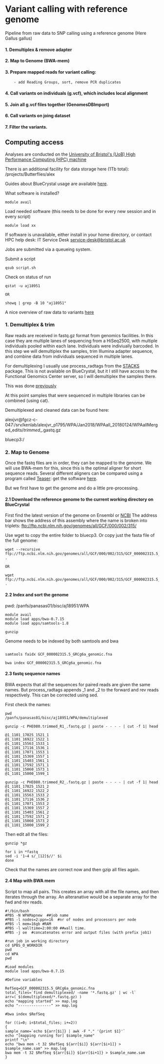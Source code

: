 # Variant calling with reference genome

Pipeline from raw data to SNP calling using a reference genome (Here Gallus gallus) 


#### 1. Demultiplex & remove adapter

#### 2. Map to Genome (BWA-mem)

#### 3. Prepare mapped reads for variant calling: 
        
        - add Reading Groups, sort, remove PCR duplicates
        
#### 4. Call variants on individuals (g.vcf), which includes local alignment

#### 5. Join all g.vcf files together (GenomesDBImport)

#### 6. Call variants on joing dataset

#### 7. Filter the variants. 




## Computing access

Analyses are conducted on the [University of Bristol's (UoB) High Performance Computing (HPC) machine](https://www.acrc.bris.ac.uk)

There is an additional facility for data storage here (1Tb total): /projects/Butterflies/alex

Guides about BlueCrystal usage are available [here](https://www.acrc.bris.ac.uk/acrc/resources.htm#howto). 


What software is installed? 
```
module avail 
```

Load needed software (this needs to be done for every new session and in every script) 
```
module load xx
```

If software is unavailable, either install in your home directory, or contact HPC help desk: IT Service Desk <service-desk@bristol.ac.uk>


Jobs are submitted via a queueing system. 

Submit a script
```
qsub script.sh
```

Check on status of run
```
qstat -u aj18951

OR 

showq | grep -B 10 "aj18951"
```



A nice overview of raw data to variants [here](https://informatics.fas.harvard.edu/whole-genome-resquencing-for-population-genomics-fastq-to-vcf.html#variantcalling)



### 1. Demultiplex & trim

Raw reads are received in fastq.gz format from genomics facilities. In this case they are multiple lanes of sequencing from a HiSeq2500, with multiple individuals pooled within each lane. Individuals were indiviually barcoded. In this step we will demultiplex the samples, trim Illumina adapter sequence, and combine data from individuals sequenced in multiple lanes. 

For demultiplexing I usually use process_radtags from the [STACKS](http://catchenlab.life.illinois.edu/stacks/comp/process_radtags.php) package. This is not available on BlueCrystal, but it I still have access to the Functional Genomics Center server, so I will demultiplex the samples there. 

This was done [previously](https://github.com/alexjvr1/WPA.Pheasants/blob/44e16715f8d74f7b479c7c9fdf3bf0bca015857f/pyRADopt.Pheasants.Nov2017.md) 

At this point samples that were sequenced in multiple libraries can be combined (using cat). 


Demultiplexed and cleaned data can be found here: 

alexjvr@fgcz-c-047:/srv/kenlab/alexjvr_p1795/WPA/Jan2018/WPAall_20180124/WPAallMerged_edits/*trimmed*_.gastq.gz

bluecp3:/


### 2. Map to Genome

Once the fastq files are in order, they can be mapped to the genome. We will use BWA-mem for this, since this is the optimal aligner for short sequence reads. Several different aligners can be compared using a program called [Teaser](https://genomebiology.biomedcentral.com/articles/10.1186/s13059-015-0803-1): get the software [here](https://github.com/Cibiv/Teaser). 

But we first have to get the genome and do a little pre-processing. 

#### 2.1 Download the reference genome to the current working directory on BlueCrystal

First find the latest version of the genome on Ensembl or [NCBI](https://www.ncbi.nlm.nih.gov/assembly/GCF_000002315.5)
The address bar shows the address of this assembly where the name is broken into triplets: ftp://ftp.ncbi.nlm.nih.gov/genomes/all/GCF/000/002/315/

Use wget to copy the entire folder to bluecp3. Or copy just the fasta file of the full genome: 
```
wget --recursive ftp://ftp.ncbi.nlm.nih.gov/genomes/all/GCF/000/002/315/GCF_000002315.5_GRCg6a/ .

OR

wget ftp://ftp.ncbi.nlm.nih.gov/genomes/all/GCF/000/002/315/GCF_000002315.5_GRCg6a/*genomic.fna.gz .
```


#### 2.2 Index and sort the genome

pwd: /panfs/panasas01/bisc/aj18951/WPA
```
module avail
module load apps/bwa-0.7.15 
module load apps/samtools-1.8  

gunzip 
```

Genome needs to be indexed by both samtools and bwa
```

samtools faidx GCF_000002315.5_GRCg6a_genomic.fna

bwa index GCF_000002315.5_GRCg6a_genomic.fna
```


#### 2.3 fastq sequence names

BWA expects that all the sequences for paired reads are given the same names. But process_radtags appends _1 and _2 to the forward and rev reads respectively. This can be corrected using sed. 

First check the names:
```
pwd
/panfs/panasas01/bisc/aj18951/WPA/demultiplexed

gunzip -c PHE080.trimmed_R1_.fastq.gz | paste - - - - | cut -f 1| head

@1_1101_17025_1521_1
@1_1101_16922_1522_1
@1_1101_15563_1533_1
@1_1101_17116_1536_1
@1_1101_17071_1553_1
@1_1101_15369_1557_1
@1_1101_15403_1561_1
@1_1101_17592_1571_1
@1_1101_15060_1573_1
@1_1101_15000_1599_1

gunzip -c PHE080.trimmed_R2_.fastq.gz | paste - - - - | cut -f 1| head
@1_1101_17025_1521_2
@1_1101_16922_1522_2
@1_1101_15563_1533_2
@1_1101_17116_1536_2
@1_1101_17071_1553_2
@1_1101_15369_1557_2
@1_1101_15403_1561_2
@1_1101_17592_1571_2
@1_1101_15060_1573_2
@1_1101_15000_1599_2

```

Then edit all the files: 
```
gunzip *gz

for i in *fastq
sed -i '1~4 s/_[12]$//' $i
done
```

Check that the names are correct now and then gzip all files again. 

#### 2.4 Map with BWA mem

Script to map all pairs. This creates an array with all the file names, and then iterates through the array. 
An alteranative would be a separate array for the fwd and rev reads. 
```
#!/bin/bash
#PBS -N WPAMapnew  ##job name
#PBS -l nodes=2:ppn=16  #nr of nodes and processors per node
#PBS -l mem=16gb #RAM
#PBS -l walltime=2:00:00 ##wall time.  
#PBS -j oe  #concatenates error and output files (with prefix job1)

#run job in working directory
cd $PBS_O_WORKDIR 
pwd
cd WPA
pwd

#Load modules
module load apps/bwa-0.7.15

#Define variables

RefSeq=GCF_000002315.5_GRCg6a_genomic.fna
total_files=`find demultiplexed/ -name '*.fastq.gz' | wc -l`
arr=( $(demultiplexed/*.fastq.gz) )
echo "mapping started" >> map.log
echo "---------------" >> map.log

#bwa index $RefSeq

for ((i=0; i<$total_files; i+=2))
{
sample_name=`echo ${arr[$i]} | awk -F "." '{print $1}'`
echo "[mapping running for] $sample_name"
printf "\n"
echo "bwa mem -t 32 $RefSeq ${arr[$i]} ${arr[$i+1]} > $sample_name.sam" >> map.log
bwa mem -t 32 $RefSeq ${arr[$i]} ${arr[$i+1]} > $sample_name.sam
}
```


